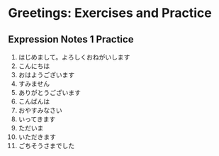 # Greetings: Exercises and Practice

## Expression Notes 1 Practice

1. はじめまして。よろしくおねがいします
2. こんにちは
3. おはようございます
4. すみません
5. ありがとうございます
6. こんばんは
7. おやすみなさい
8. いってきます
9. ただいま
10. いただきます
11. ごちそうさまでした
